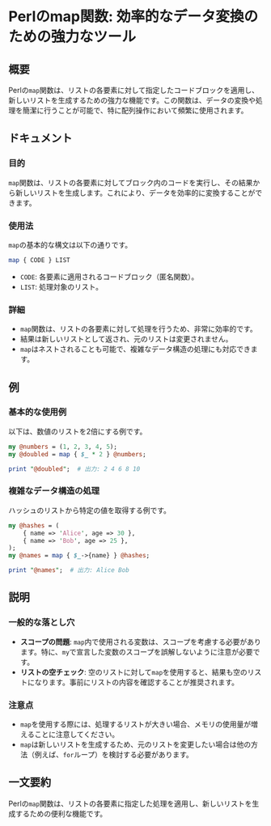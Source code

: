 <!--
Meta Description: # Perlのmap関数: 効率的なデータ変換のための強力なツール ## 概要 Perlの`map`関数は、リストの各要素に対して指定したコードブロックを適用し、新しいリストを生成するための強力な機能です。この関数は、データの変換や処理を簡潔に行うことが可能で、特に配列操作において頻繁に使用されます...
Meta Keywords: map, 関数は, perl, name, perlの
-->

# Perlのmap関数: 効率的なデータ変換のための強力なツール

## 概要
Perlの`map`関数は、リストの各要素に対して指定したコードブロックを適用し、新しいリストを生成するための強力な機能です。この関数は、データの変換や処理を簡潔に行うことが可能で、特に配列操作において頻繁に使用されます。

## ドキュメント
### 目的
`map`関数は、リストの各要素に対してブロック内のコードを実行し、その結果から新しいリストを生成します。これにより、データを効率的に変換することができます。

### 使用法
`map`の基本的な構文は以下の通りです。

```perl
map { CODE } LIST
```

- `CODE`: 各要素に適用されるコードブロック（匿名関数）。
- `LIST`: 処理対象のリスト。

### 詳細
- `map`関数は、リストの各要素に対して処理を行うため、非常に効率的です。
- 結果は新しいリストとして返され、元のリストは変更されません。
- `map`はネストされることも可能で、複雑なデータ構造の処理にも対応できます。

## 例
### 基本的な使用例
以下は、数値のリストを2倍にする例です。

```perl
my @numbers = (1, 2, 3, 4, 5);
my @doubled = map { $_ * 2 } @numbers;

print "@doubled";  # 出力: 2 4 6 8 10
```

### 複雑なデータ構造の処理
ハッシュのリストから特定の値を取得する例です。

```perl
my @hashes = (
    { name => 'Alice', age => 30 },
    { name => 'Bob', age => 25 },
);
my @names = map { $_->{name} } @hashes;

print "@names";  # 出力: Alice Bob
```

## 説明
### 一般的な落とし穴
- **スコープの問題**: `map`内で使用される変数は、スコープを考慮する必要があります。特に、`my`で宣言した変数のスコープを誤解しないように注意が必要です。
- **リストの空チェック**: 空のリストに対して`map`を使用すると、結果も空のリストになります。事前にリストの内容を確認することが推奨されます。

### 注意点
- `map`を使用する際には、処理するリストが大きい場合、メモリの使用量が増えることに注意してください。
- `map`は新しいリストを生成するため、元のリストを変更したい場合は他の方法（例えば、`for`ループ）を検討する必要があります。

## 一文要約
Perlの`map`関数は、リストの各要素に指定した処理を適用し、新しいリストを生成するための便利な機能です。